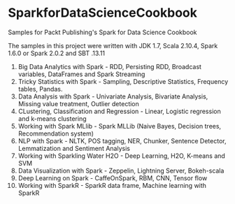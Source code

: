# SparkforDataScienceCookbook
Samples for Packt Publishing's Spark for Data Science Cookbook

The samples in this project were written with JDK 1.7, Scala 2.10.4, Spark 1.6.0 or Spark 2.0.2 and SBT .13.11

1.  Big Data Analytics with Spark - RDD, Persisting RDD, Broadcast variables, DataFrames and Spark Streaming
2.  Tricky Statistics with Spark - Sampling, Descriptive Statistics, Frequency tables, Pandas.
3.  Data Analysis with Spark - Univariate Analysis, Bivariate Analysis, Missing value treatment, Outlier detection
4.  CLustering, Classification and Regression - Linear, Logistic regression and k-means clustering
5.  Working with Spark MLlib - Spark MLLib (Naive Bayes, Decision trees, Recommendation system)
6.  NLP with Spark - NLTK, POS tagging, NER, Chunker, Sentence Detector, Lemmatization and Sentiment Analysis
7.  Working with Sparkling Water H2O - Deep Learning, H2O, K-means and SVM
8.  Data Visualization with Spark - Zeppelin, Lightning Server, Bokeh-scala
9.  Deep Learning on Spark - CaffeOnSpark, RBM, CNN, Tensor flow
10. Working with SparkR - SparkR data frame, Machine learning with SparkR
